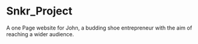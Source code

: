 # Snkr_Project
A one Page website for John, a budding shoe entrepreneur  with the aim of reaching a wider audience.
